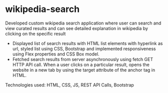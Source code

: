 # wikipedia-search

Developed custom wikipedia search application where user can search and view curated results and can see detailed explanation in wikipedia by clicking on the specific result

- Displayed list of search results with HTML list elements with hyperlink as url, styled list using CSS, Bootstrap and implemented responsiveness using Flex properties and CSS Box model.
- Fetched search results from server asynchronously using fetch GET HTTP API call. When a user clicks on a particular result, opens the website in a new tab by using the target attribute of the anchor tag in HTML.

Technologies used: HTML, CSS, JS, REST API Calls, Bootstrap
